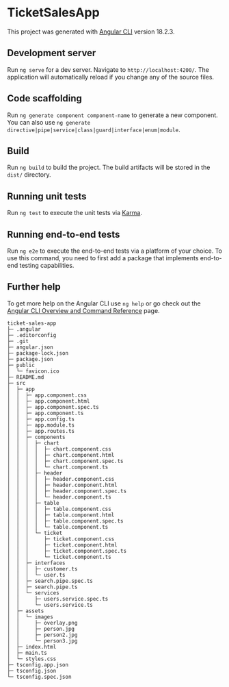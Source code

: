 # TicketSalesApp

This project was generated with [Angular CLI](https://github.com/angular/angular-cli) version 18.2.3.

## Development server

Run `ng serve` for a dev server. Navigate to `http://localhost:4200/`. The application will automatically reload if you change any of the source files.

## Code scaffolding

Run `ng generate component component-name` to generate a new component. You can also use `ng generate directive|pipe|service|class|guard|interface|enum|module`.

## Build

Run `ng build` to build the project. The build artifacts will be stored in the `dist/` directory.

## Running unit tests

Run `ng test` to execute the unit tests via [Karma](https://karma-runner.github.io).

## Running end-to-end tests

Run `ng e2e` to execute the end-to-end tests via a platform of your choice. To use this command, you need to first add a package that implements end-to-end testing capabilities.

## Further help

To get more help on the Angular CLI use `ng help` or go check out the [Angular CLI Overview and Command Reference](https://angular.dev/tools/cli) page.


```
ticket-sales-app
├─ .angular
├─ .editorconfig
├─ .git
├─ angular.json
├─ package-lock.json
├─ package.json
├─ public
│  └─ favicon.ico
├─ README.md
├─ src
│  ├─ app
│  │  ├─ app.component.css
│  │  ├─ app.component.html
│  │  ├─ app.component.spec.ts
│  │  ├─ app.component.ts
│  │  ├─ app.config.ts
│  │  ├─ app.module.ts
│  │  ├─ app.routes.ts
│  │  ├─ components
│  │  │  ├─ chart
│  │  │  │  ├─ chart.component.css
│  │  │  │  ├─ chart.component.html
│  │  │  │  ├─ chart.component.spec.ts
│  │  │  │  └─ chart.component.ts
│  │  │  ├─ header
│  │  │  │  ├─ header.component.css
│  │  │  │  ├─ header.component.html
│  │  │  │  ├─ header.component.spec.ts
│  │  │  │  └─ header.component.ts
│  │  │  ├─ table
│  │  │  │  ├─ table.component.css
│  │  │  │  ├─ table.component.html
│  │  │  │  ├─ table.component.spec.ts
│  │  │  │  └─ table.component.ts
│  │  │  └─ ticket
│  │  │     ├─ ticket.component.css
│  │  │     ├─ ticket.component.html
│  │  │     ├─ ticket.component.spec.ts
│  │  │     └─ ticket.component.ts
│  │  ├─ interfaces
│  │  │  ├─ customer.ts
│  │  │  └─ user.ts
│  │  ├─ search.pipe.spec.ts
│  │  ├─ search.pipe.ts
│  │  └─ services
│  │     ├─ users.service.spec.ts
│  │     └─ users.service.ts
│  ├─ assets
│  │  └─ images
│  │     ├─ overlay.png
│  │     ├─ person.jpg
│  │     ├─ person2.jpg
│  │     └─ person3.jpg
│  ├─ index.html
│  ├─ main.ts
│  └─ styles.css
├─ tsconfig.app.json
├─ tsconfig.json
└─ tsconfig.spec.json

```

